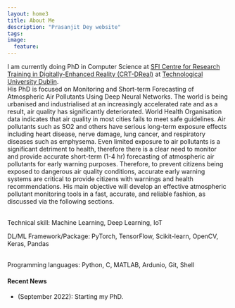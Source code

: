 ```yaml
---
layout: home3
title: About Me
description: "Prasanjit Dey website"
tags: 
image:
  feature: 
---
```

I am currently doing PhD in Computer Science at <a href="https://d-real.ie/">SFI Centre for Research Training in Digitally-Enhanced Reality (CRT-DReal)</a> at <a href="https://www.tudublin.ie/">Technological University Dublin</a>.
<br />
His PhD is focused on Monitoring and Short-term Forecasting of Atmospheric Air Pollutants Using Deep Neural Networks. The world is being urbanised and industrialised at an increasingly accelerated rate and as a result, air quality has significantly deteriorated. World Health Organisation data indicates that air quality in most cities fails to meet safe guidelines. Air pollutants such as SO2 and others have serious long-term exposure effects including heart disease, nerve damage, lung cancer, and respiratory diseases such as emphysema. Even limited exposure to air pollutants is a significant detriment to health, therefore there is a clear need to monitor and provide accurate short-term (1-4 hr) forecasting of atmospheric air pollutants for early warning purposes. Therefore, to prevent citizens being exposed to dangerous air quality conditions, accurate early warning systems are critical to provide citizens with warnings and health recommendations. His main objective will develop an effective atmospheric pollutant monitoring tools in a fast, accurate, and reliable fashion, as discussed via the following sections.

<br />
Technical skill: Machine Learning, Deep Learning, IoT
<br />

DL/ML Framework/Package: PyTorch, TensorFlow, Scikit-learn, OpenCV, Keras, Pandas

<br />
Programming languages: Python, C, MATLAB, Ardunio, Git, Shell


#### Recent News

+ (September 2022): Starting my PhD.





